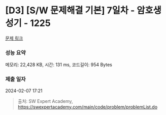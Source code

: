 # [D3] [S/W 문제해결 기본] 7일차 - 암호생성기 - 1225 

[문제 링크](https://swexpertacademy.com/main/code/problem/problemDetail.do?contestProbId=AV14uWl6AF0CFAYD) 

### 성능 요약

메모리: 22,428 KB, 시간: 131 ms, 코드길이: 954 Bytes

### 제출 일자

2024-02-07 17:21



> 출처: SW Expert Academy, https://swexpertacademy.com/main/code/problem/problemList.do